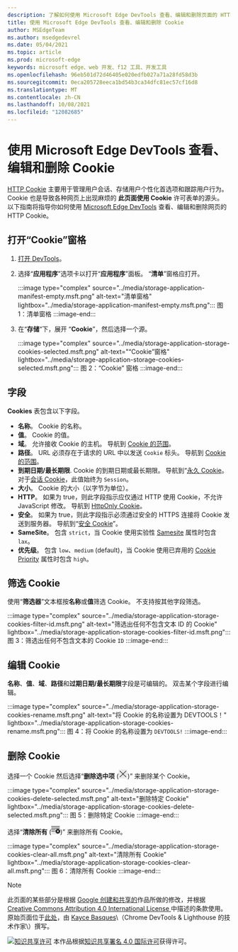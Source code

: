 ```yaml
---
description: 了解如何使用 Microsoft Edge DevTools 查看、编辑和删除页面的 HTTP Cookie。
title: 使用 Microsoft Edge DevTools 查看、编辑和删除 Cookie
author: MSEdgeTeam
ms.author: msedgedevrel
ms.date: 05/04/2021
ms.topic: article
ms.prod: microsoft-edge
keywords: microsoft edge、web 开发、f12 工具、开发工具
ms.openlocfilehash: 96eb501d72d46405e020edfb027a71a28fd58d3b
ms.sourcegitcommit: 0eca205728eeca1bd54b3ca34dfc81ec57cf16d8
ms.translationtype: MT
ms.contentlocale: zh-CN
ms.lasthandoff: 10/08/2021
ms.locfileid: "12082685"
---
```

<!-- Copyright Kayce Basques

   Licensed under the Apache License, Version 2.0 (the "License");
   you may not use this file except in compliance with the License.
   You may obtain a copy of the License at

       https://www.apache.org/licenses/LICENSE-2.0

   Unless required by applicable law or agreed to in writing, software
   distributed under the License is distributed on an "AS IS" BASIS,
   WITHOUT WARRANTIES OR CONDITIONS OF ANY KIND, either express or implied.
   See the License for the specific language governing permissions and
   limitations under the License.  -->
# <a name="view-edit-and-delete-cookies-with-microsoft-edge-devtools"></a>使用 Microsoft Edge DevTools 查看、编辑和删除 Cookie

[HTTP Cookie][MDNHTTPCookies] 主要用于管理用户会话、存储用户个性化首选项和跟踪用户行为。  Cookie 也是导致各种网页上出现麻烦的 **此页面使用 Cookie** 许可表单的源头。  以下指南将指导你如何使用 [Microsoft Edge DevTools][MicrosoftEdgeDevTools] 查看、编辑和删除网页的 HTTP Cookie。

## <a name="open-the-cookies-pane"></a>打开“Cookie”窗格

1.  [打开 DevTools][DevToolsOpen]。
1.  选择“**应用程序**”选项卡以打开“**应用程序**”面板。  “**清单**”窗格应打开。

    :::image type="complex" source="../media/storage-application-manifest-empty.msft.png" alt-text="清单窗格" lightbox="../media/storage-application-manifest-empty.msft.png":::
       图 1：清单窗格
    :::image-end:::

1.  在“**存储**“下，展开 “**Cookie**”，然后选择一个源。

    :::image type="complex" source="../media/storage-application-storage-cookies-selected.msft.png" alt-text="“Cookie”窗格" lightbox="../media/storage-application-storage-cookies-selected.msft.png":::
       图 2：“Cookie” 窗格
    :::image-end:::

## <a name="fields"></a>字段

**Cookies** 表包含以下字段。

*   **名称**。  Cookie 的名称。
*   **值**。  Cookie 的值。
*   **域**。  允许接收 Cookie 的主机。  导航到 [Cookie 的范围][MDNHTTPCookiesScope]。
*   **路径**。  URL 必须存在于请求的 URL 中以发送 `Cookie` 标头。  导航到 [Cookie 的范围][MDNHTTPCookiesScope]。
*   **到期日期/最长期限**.  Cookie 的到期日期或最长期限。  导航到“[永久 Cookie][MDNHTTPCookiesPermanent]。  对于[会话 Cookie][MDNHTTPCookiesSession]，此值始终为 `Session`。
*   **大小**。  Cookie 的大小（以字节为单位）。
*   **HTTP**。  如果为 true，则此字段指示应仅通过 HTTP 使用 Cookie，不允许 JavaScript 修改。  导航到 [HttpOnly Cookie][MDNHTTPCookiesSecure]。
*   **安全**。  如果为 true，则此字段指示必须通过安全的 HTTPS 连接将 Cookie 发送到服务器。  导航到“[安全 Cookie][MDNHTTPCookiesSecure]”。
*   **SameSite**。  包含 `strict`，当 Cookie 使用实验性 [Samesite][MDNHTTPCookiesSamesite] 属性时包含 `lax`。
*   **优先级**。  包含 `low`、`medium` \(default\)，当 Cookie 使用已弃用的 [Cookie Priority][ChromiumIssue232693] 属性时包含 `high`。

## <a name="filter-cookies"></a>筛选 Cookie

使用“**筛选器**”文本框按**名称**或**值**筛选 Cookie。  不支持按其他字段筛选。

:::image type="complex" source="../media/storage-application-storage-cookies-filter-id.msft.png" alt-text="筛选出任何不包含文本 ID 的 Cookie" lightbox="../media/storage-application-storage-cookies-filter-id.msft.png":::
   图 3：筛选出任何不包含文本的 Cookie `ID`
:::image-end:::

## <a name="edit-a-cookie"></a>编辑 Cookie

**名称**、**值**、**域**、**路径**和**过期日期/最长期限**字段是可编辑的。
双击某个字段进行编辑。

:::image type="complex" source="../media/storage-application-storage-cookies-rename.msft.png" alt-text="将 Cookie 的名称设置为 DEVTOOLS！" lightbox="../media/storage-application-storage-cookies-rename.msft.png":::
   图 4：将 Cookie 的名称设置为 `DEVTOOLS!`
:::image-end:::

## <a name="delete-cookies"></a>删除 Cookie

选择一个 Cookie 然后选择“**删除选中项** (![删除选中项](../media/delete-icon.msft.png)\)” 来删除某个 Cookie。

:::image type="complex" source="../media/storage-application-storage-cookies-delete-selected.msft.png" alt-text="删除特定 Cookie" lightbox="../media/storage-application-storage-cookies-delete-selected.msft.png":::
   图 5：删除特定 Cookie
:::image-end:::

选择“**清除所有** (![清除所有](../media/clear-icon.msft.png)\)” 来删除所有 Cookie。

:::image type="complex" source="../media/storage-application-storage-cookies-clear-all.msft.png" alt-text="清除所有 Cookie" lightbox="../media/storage-application-storage-cookies-clear-all.msft.png":::
   图 6：清除所有 Cookie
:::image-end:::


<!-- ====================================================================== -->
<!-- links -->
[MicrosoftEdgeDevTools]: /microsoft-edge/devtools-guide-chromium "Microsoft Edge (Chromium) 开发人员工具"
[DevToolsOpen]: /microsoft-edge/devtools-guide-chromium/open "打开 Microsoft Edge DevTools"

[ChromiumIssue232693]: https://bugs.chromium.org/p/chromium/issues/detail?id=232693 "Chromium 问题 232693：实现 Cookie 优先字段 | Chromium Bug"

[MDNHTTPCookies]: https://developer.mozilla.org/docs/Web/HTTP/Cookies "HTTP cookie | MDN"
[MDNHTTPCookiesPermanent]: https://developer.mozilla.org/docs/Web/HTTP/Cookies#Permanent_cookies "HTTP Cookie - 永久 cookie | MDN"
[MDNHTTPCookiesSamesite]: https://developer.mozilla.org/docs/Web/HTTP/Cookies#SameSite_cookies "HTTP Cookie - SameSite cookie | MDN"
[MDNHTTPCookiesScope]: https://developer.mozilla.org/docs/Web/HTTP/Cookies#Scope_of_cookies "HTTP Cookie - Cookie | MDN"
[MDNHTTPCookiesSecure]: https://developer.mozilla.org/docs/Web/HTTP/Cookies#Secure_and_HttpOnly_cookies "HTTP Cookie - 安全和 HttpOnly Cookie | MDN"
[MDNHTTPCookiesSession]: https://developer.mozilla.org/docs/Web/HTTP/Cookies#Session_cookies "HTTP Cookie - 会话 cookie | MDN"


<!-- ====================================================================== -->
> [!NOTE]
> 此页面的某些部分是根据 [Google 创建和共享的][GoogleSitePolicies]作品所做的修改，并根据[ Creative Commons Attribution 4.0 International License ][CCA4IL]中描述的条款使用。
> 原始页面位于[此处](https://developers.google.com/web/tools/chrome-devtools/storage/cookies)，由 [Kayce Basques][KayceBasques]\（Chrome DevTools \& Lighthouse 的技术作家\）撰写。

[![知识共享许可][CCby4Image]][CCA4IL] 本作品根据[知识共享署名 4.0 国际许可][CCA4IL]获得许可。

[CCA4IL]: https://creativecommons.org/licenses/by/4.0
[CCby4Image]: https://i.creativecommons.org/l/by/4.0/88x31.png
[GoogleSitePolicies]: https://developers.google.com/terms/site-policies
[KayceBasques]: https://developers.google.com/web/resources/contributors#kayce-basques
